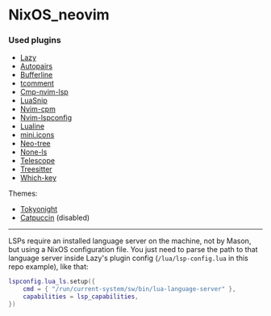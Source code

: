 # NixOS_neovim

### Used plugins

 - [Lazy](https://github.com/folke/lazy.nvim)
 - [Autopairs](https://github.com/windwp/nvim-autopairs)
 - [Bufferline](https://github.com/akinsho/bufferline.nvim)
 - [tcomment](https://github.com/tomtom/tcomment_vim)
 - [Cmp-nvim-lsp](https://github.com/hrsh7th/cmp-nvim-lsp)
 - [LuaSnip](https://github.com/L3MON4D3/LuaSnip)
 - [Nvim-cpm](https://github.com/hrsh7th/nvim-cmp)
 - [Nvim-lspconfig](https://github.com/neovim/nvim-lspconfig)
 - [Lualine](https://github.com/nvim-lualine/lualine.nvim)
 - [mini.icons](https://github.com/echasnovski/mini.icons)
 - [Neo-tree](https://github.com/nvim-neo-tree/neo-tree.nvim)
 - [None-ls](https://github.com/nvimtools/none-ls.nvim)
 - [Telescope](https://github.com/nvim-telescope/telescope.nvim)
 - [Treesitter](https://github.com/nvim-treesitter/nvim-treesitter)
 - [Which-key](https://github.com/folke/which-key.nvim)

Themes:
 - [Tokyonight](https://github.com/folke/tokyonight.nvim)
 - [Catpuccin](https://github.com/catppuccin/nvim) (disabled)
 
 ---

LSPs require an installed language server on the machine, not by Mason, but using a NixOS configuration file. You just need to parse the path to that language server inside Lazy's plugin config (`/lua/lsp-config.lua` in this repo example), like that:

```lua
lspconfig.lua_ls.setup({
    cmd = { "/run/current-system/sw/bin/lua-language-server" },
    capabilities = lsp_capabilities,
})
```
